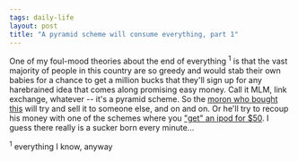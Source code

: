 ```yaml
---
tags: daily-life
layout: post
title: "A pyramid scheme will consume everything, part 1"
---
```




One of my foul-mood theories about the end of everything <sup>1</sup> is that the vast majority of people in this country are so greedy and would stab their own babies for a chance to get a million bucks that they'll sign up for any harebrained idea that comes along promising easy money. Call it MLM, link exchange, whatever -- it's a pyramid scheme. So the <a href="http://cgi.ebay.com/ws/eBayISAPI.dll?ViewItem&item=2772461666&category=14909">moron who bought this</a> will try and sell it to someone else, and on and on. Or he'll try to recoup his money with one of the schemes where you <a href="http://search.ebay.com/search/search.dll?query=ipod+50&ht=1&sosortproperty=1&from=R10&BasicSearch=">"get" an ipod for $50</a>. I guess there really is a sucker born every minute...

<p><sup>1</sup> everything I know, anyway</p>


